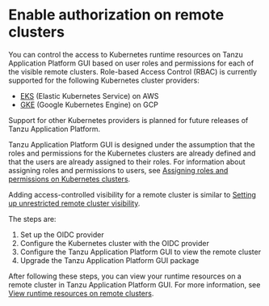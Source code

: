 # Enable authorization on remote clusters

<!-- This topic is for TAP v1.3 and onwards only -->

You can control the access to Kubernetes runtime resources on Tanzu Application Platform GUI based
on user roles and permissions for each of the visible remote clusters.
Role-based Access Control (RBAC) is currently supported for the following Kubernetes cluster
providers:

- [EKS](set-up-tap-gui-rbac-eks.html) (Elastic Kubernetes Service) on AWS
- [GKE](set-up-tap-gui-rbac-gke.html) (Google Kubernetes Engine) on GCP

Support for other Kubernetes providers is planned for future releases of Tanzu Application Platform.

Tanzu Application Platform GUI is designed under the assumption that the roles and permissions for
the Kubernetes clusters are already defined and that the users are already assigned to their roles.
For information about assigning roles and permissions to users, see
[Assigning roles and permissions on Kubernetes clusters](assigning-kubernetes-roles.html).

Adding access-controlled visibility for a remote cluster is similar to
[Setting up unrestricted remote cluster visibility](../cluster-view-setup.html).

The steps are:

1. Set up the OIDC provider
2. Configure the Kubernetes cluster with the OIDC provider
3. Configure the Tanzu Application Platform GUI to view the remote cluster
4. Upgrade the Tanzu Application Platform GUI package

After following these steps, you can view your runtime resources on a remote cluster in
Tanzu Application Platform GUI.
For more information, see [View runtime resources on remote clusters](view-resources-rbac.md).
